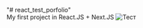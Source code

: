 "# react_test_porfolio" <br />
My first project in React.JS + Next.JS
![Тест](https://cdn.simplecast.com/images/bdb43d/bdb43d4d-bd1d-4fbc-bd60-40f1e3299aa3/77c127d6-0f06-4dfd-ba2a-856d014e2922/3000x3000/1540985507-artwork.jpg?aid=rss_feed "Орк")
